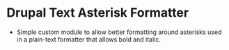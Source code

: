 # Drupal Text Asterisk Formatter

- Simple custom module to allow better formatting around asterisks used in a plain-text formatter that allows bold and italic.